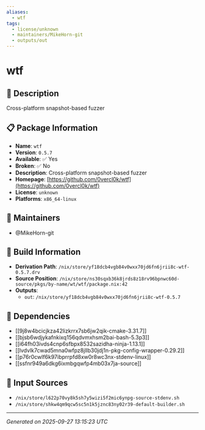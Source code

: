 ```yaml
---
aliases:
  - wtf
tags:
  - license/unknown
  - maintainers/MikeHorn-git
  - outputs/out
---
```


# wtf

## 📝 Description

Cross-platform snapshot-based fuzzer

## 📋 Package Information

- **Name**: `wtf`
- **Version**: `0.5.7`
- **Available**: ✅ Yes
- **Broken**: ✅ No
- **Description**: Cross-platform snapshot-based fuzzer
- **Homepage**: [https://github.com/0vercl0k/wtf](https://github.com/0vercl0k/wtf)
- **License**: `unknown`
- **Platforms**: `x86_64-linux`
## 👥 Maintainers

- @MikeHorn-git


## 🔧 Build Information

- **Derivation Path**: `/nix/store/yf18dcb4vgb84v0wxx70jd6fn6jrii8c-wtf-0.5.7.drv`
- **Source Position**: `/nix/store/ns30sqxb36k8jrds8z18rv96bpnwc60d-source/pkgs/by-name/wt/wtf/package.nix:42`
- **Outputs**:
  - `out`:  `/nix/store/yf18dcb4vgb84v0wxx70jd6fn6jrii8c-wtf-0.5.7`

## 🔗 Dependencies

- [[9j8w4bcicjkza42lizkrrx7sb6jw2qik-cmake-3.31.7]]
- [[bjsb6wdjykafnkixq156qdvmxhsm2bai-bash-5.3p3]]
- [[i64fh03ivds4cnp6sfbpx8532sazidha-ninja-1.13.1]]
- [[lvdvlk7cwad5mna0wfpz8jllb30jdj1n-pkg-config-wrapper-0.29.2]]
- [[p76r0cwlf6k97ibprrpfd8xw0r8wc3nx-stdenv-linux]]
- [[ssfnr949a6dkg6ixmbgqwfp4mb03x7ja-source]]

## 📁 Input Sources

- `/nix/store/l622p70vy8k5sh7y5wizi5f2mic6ynpg-source-stdenv.sh`
- `/nix/store/shkw4qm9qcw5sc5n1k5jznc83ny02r39-default-builder.sh`

---
*Generated on 2025-09-27 13:15:23 UTC*
